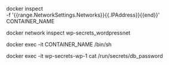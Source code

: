 docker inspect \
  -f '{{range.NetworkSettings.Networks}}{{.IPAddress}}{{end}}' CONTAINER_NAME



docker network inspect wp-secrets_wordpressnet



docker exec -it CONTAINER_NAME /bin/sh



docker exec -it wp-secrets-wp-1 cat /run/secrets/db_password